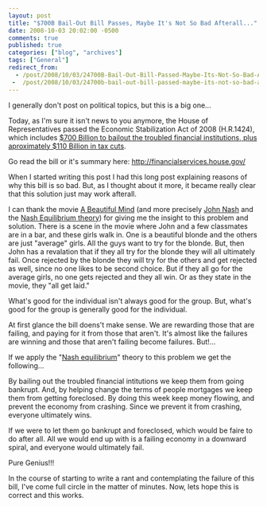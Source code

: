```yaml
---
layout: post
title: "$700B Bail-Out Bill Passes, Maybe It's Not So Bad Afterall..."
date: 2008-10-03 20:02:00 -0500
comments: true
published: true
categories: ["blog", "archives"]
tags: ["General"]
redirect_from: 
  - /post/2008/10/03/24700B-Bail-Out-Bill-Passed-Maybe-Its-Not-So-Bad-Afterall
 -  /post/2008/10/03/24700b-bail-out-bill-passed-maybe-its-not-so-bad-afterall
---
```

<!-- more -->
<p>I generally don't post on political topics, but this is a big one...</p>
<p>Today, as I'm sure it isn't news to you anymore, the House of Representatives passed the Economic Stabilization Act of 2008 (H.R.1424), which includes <a href="http://www.latimes.com/news/nationworld/nation/la-fi-bailout4-2008oct04,0,5359201.story">$700 Billion to bailout the troubled financial institutions, plus aproximately $110 Billion in tax cuts</a>.</p>
<p>Go read the bill or it's summary here: <a href="http://financialservices.house.gov/">http://financialservices.house.gov/</a></p>
<p>When I started writing this post I had this long post explaining reasons of why this bill is so bad. But, as I thought about it more, it became really clear that this solution just may work afterall.</p>
<p>I can thank the movie <a href="http://www.imdb.com/title/tt0268978/">A Beautiful Mind</a> (and more precisely <a href="http://en.wikipedia.org/wiki/John_Forbes_Nash">John Nash</a> and the <a href="http://en.wikipedia.org/wiki/Nash_equilibrium">Nash Equilibrium theory</a>) for giving me the insight to this problem and solution. There is a scene in the movie where John and a few classmates are in a bar, and these girls walk in. One is a beautiful blonde and the others are just "average" girls. All the guys want to try for the blonde. But, then John has a revalation that if they all try for the blonde they will all ultimately fail. Once rejected by the blonde they will try for the others and get rejected as well, since no one likes to be second choice. But if they all go for the average girls, no one gets rejected and they all win. Or as they state in the movie, they "all get laid."</p>
<p>What's good for the individual isn't always good for the group. But, what's good for the group is generally good for the individual.</p>
<p>At first glance the bill doens't make sense. We are rewarding those that are failing, and paying for it from those that aren't. It's almost like the failures are winning and those that aren't failing become failures. But!...</p>
<p>If we apply the "<a href="http://en.wikipedia.org/wiki/Nash_equilibrium">Nash equilibrium</a>" theory to this problem we get the following...</p>
<p>By bailing out the troubled financial intitutions we keep them from going bankrupt. And, by helping change the terms of people mortgages we keep them from getting foreclosed. By doing this week keep money flowing, and prevent the economy from crashing. Since we prevent it from crashing, everyone ultimately wins.</p>
<p>If we were to let them go bankrupt and foreclosed, which would be faire to do after all. All we would end up with is a failing economy in a downward spiral, and everyone would ultimately fail.</p>
<p>Pure Genius!!!</p>
<p>In the course of starting to write a rant and contemplating the failure of this bill, I've come full circle in the matter of minutes. Now, lets hope this is correct and this works.</p>
